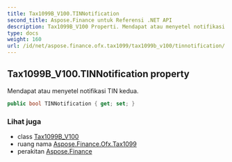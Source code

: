 ```yaml
---
title: Tax1099B_V100.TINNotification
second_title: Aspose.Finance untuk Referensi .NET API
description: Tax1099B_V100 Properti. Mendapat atau menyetel notifikasi TIN kedua.
type: docs
weight: 160
url: /id/net/aspose.finance.ofx.tax1099/tax1099b_v100/tinnotification/
---
```

## Tax1099B_V100.TINNotification property

Mendapat atau menyetel notifikasi TIN kedua.

```csharp
public bool TINNotification { get; set; }
```

### Lihat juga

* class [Tax1099B_V100](../)
* ruang nama [Aspose.Finance.Ofx.Tax1099](../../tax1099b_v100/)
* perakitan [Aspose.Finance](../../../)


